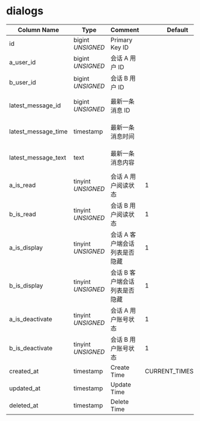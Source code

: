 # dialogs

| Column Name | Type | Comment | Default | Null | Remark |
| --- | --- | --- | --- | --- | --- |
| id | bigint *UNSIGNED* | Primary Key ID |  | NO | 自动递赠 |
| a_user_id | bigint *UNSIGNED* | 会话 A 用户 ID |  | NO | 关联字段 [users->id](../users/users.md) |
| b_user_id | bigint *UNSIGNED* | 会话 B 用户 ID |  | NO | 关联字段 [users->id](../users/users.md) |
| latest_message_id | bigint *UNSIGNED* | 最新一条消息 ID |  | YES | 关联字段 dialog_messages > id |
| latest_message_time | timestamp | 最新一条消息时间 |  | YES | 关联字段 dialog_messages > created_at |
| latest_message_text | text | 最新一条消息内容 |  | YES | 关联字段 dialog_messages > message_text |
| a_is_read | tinyint *UNSIGNED* | 会话 A 用户阅读状态 | 1 | NO | 0.未读 / 1.已读 |
| b_is_read | tinyint *UNSIGNED* | 会话 B 用户阅读状态 | 1 | NO | 0.未读 / 1.已读 |
| a_is_display | tinyint *UNSIGNED* | 会话 A 客户端会话列表是否隐藏  | 1 | NO | 0.隐藏 / 1.显示 |
| b_is_display | tinyint *UNSIGNED* | 会话 B 客户端会话列表是否隐藏  | 1 | NO | 0.隐藏 / 1.显示 |
| a_is_deactivate | tinyint *UNSIGNED* | 会话 A 用户账号状态 | 1 | NO | 0.已删除或注销 / 1.正常 |
| b_is_deactivate | tinyint *UNSIGNED* | 会话 B 用户账号状态 | 1 | NO | 0.已删除或注销 / 1.正常 |
| created_at | timestamp | Create Time | CURRENT_TIMESTAMP | NO |  |
| updated_at | timestamp | Update Time |  | YES |  |
| deleted_at | timestamp | Delete Time |  | YES |  |
